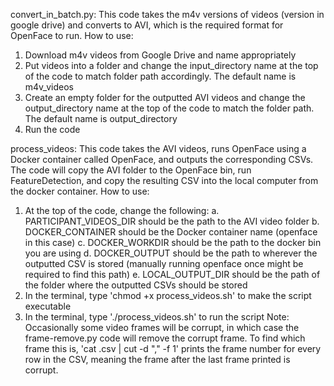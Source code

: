 convert_in_batch.py: 
This code takes the m4v versions of videos (version in google drive) and converts to AVI, which is the required format for OpenFace to run. 
How to use: 
1. Download m4v videos from Google Drive and name appropriately
2. Put videos into a folder and change the input_directory name at the top of the code to match folder path accordingly. The default name is m4v_videos
3. Create an empty folder for the outputted AVI videos and change the output_directory name at the top of the code to match the folder path. The default name is output_directory
4. Run the code

process_videos:
This code takes the AVI videos, runs OpenFace using a Docker container called OpenFace, and outputs the corresponding CSVs. The code will copy the AVI folder to the OpenFace bin, run FeatureDetection, and copy the resulting CSV into the local computer from the docker container.
How to use:
1. At the top of the code, change the following:
    a. PARTICIPANT_VIDEOS_DIR should be the path to the AVI video folder
    b. DOCKER_CONTAINER should be the Docker container name (openface in this case)
    c. DOCKER_WORKDIR should be the path to the docker bin you are using
    d. DOCKER_OUTPUT should be the path to wherever the outputted CSV is stored (manually running openface once might be required to find this path)
    e. LOCAL_OUTPUT_DIR should be the path of the folder where the outputted CSVs should be stored
2. In the terminal, type 'chmod +x process_videos.sh' to make the script executable 
3. In the terminal, type './process_videos.sh' to run the script
Note: Occasionally some video frames will be corrupt, in which case the frame-remove.py code will remove the corrupt frame. To find which frame this is, 'cat <filename>.csv | cut -d "," -f 1' prints the frame number for every row in the CSV, meaning the frame after the last frame printed is corrupt.

